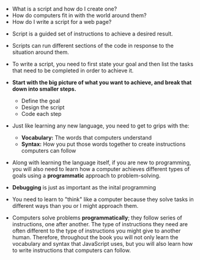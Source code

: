 * What is a script and how do I create one?
* How do computers fit in with the world around them?
* How do I write a script for a web page?


- Script is a guided set of instructions to achieve a desired result.
- Scripts can run different sections of the code in response to the situation around them.
- To write a script, you need to first state your goal and then list the tasks that need to be completed in order to achieve it.
- **Start with the big picture of what you want to achieve, and break that down into smaller steps.**
    - Define the goal
    - Design the script
    - Code each step
- Just like learning any new language, you need to get to grips with the:
    - **Vocabulary:** The words that computers understand
    - **Syntax:** How you put those words together to create instructions computers can follow
- Along with learning the language itself, if you are new to programming, you will also need to learn how a computer achieves different types of goals using a **programmatic** approach to problem-solving.

- **Debugging** is just as important as the inital programming

-  You need to learn to "think" like
a computer because they solve tasks in different ways than you or I might approach them.

- Computers solve problems **programmatically**; they follow series of instructions, one after another. The type of instructions they need are often different to the type of instructions you might give to another human. Therefore, throughout the book you will not only learn the vocabulary and syntax that JavaScript uses, but you will also learn how to write instructions that computers can follow.